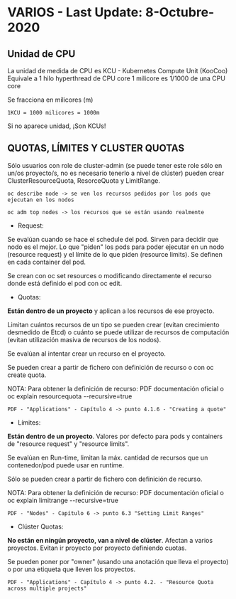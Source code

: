 VARIOS			- Last Update: 8-Octubre-2020
======

Unidad de CPU
--------------
La unidad de medida de CPU es KCU - Kubernetes Compute Unit (KooCoo)
 Equivale a 1 hilo hyperthread de CPU core
 1 milicore es 1/1000 de una CPU core
 
 Se fracciona en milicores (m)

	1KCU = 1000 milicores = 1000m

Si no aparece unidad, ¡Son KCUs!

QUOTAS, LÍMITES Y CLUSTER QUOTAS
--------------------------------

Sólo usuarios con role de cluster-admin (se puede tener este role sólo en un/os proyecto/s, no es necesario tenerlo a nivel de clúster) pueden crear ClusterResourceQuota, ResorceQuota y LimitRange.

	oc describe node -> se ven los recursos pedidos por los pods que ejecutan en los nodos

	oc adm top nodes -> los recursos que se están usando realmente

* Request:

 Se evalúan cuando se hace el schedule del pod. Sirven para decidir que nodo es el mejor.
 Lo que "piden" los pods para poder ejecutar en un nodo (resource request) y el límite de lo que piden (resource limits).
 Se definen en cada container del pod.	
 
 Se crean con oc set resources o modificando directamente el recurso donde está definido el pod con oc edit.

* Quotas:

 **Están dentro de un proyecto** y aplican a los recursos de ese proyecto. 

 Limitan cuántos recursos de un tipo se pueden crear (evitan crecimiento desmedido de Etcd) o cuánto se puede utilizar de recursos de computación (evitan utilización masiva de recursos de los nodos).

 Se evalúan al intentar crear un recurso en el proyecto.

 Se pueden crear a partir de fichero con definición de recurso o con oc create quota.
 
 NOTA: Para obtener la definición de recurso: PDF documentación oficial o oc explain resourcequota --recursive=true
 
	PDF - "Applications" - Capítulo 4 -> punto 4.1.6 - "Creating a quote"

* Límites:

 **Están dentro de un proyecto**. Valores por defecto para pods y containers de "resource request" y "resource limits".

 Se evalúan en Run-time, limitan la máx. cantidad de recursos que un contenedor/pod puede usar en runtime.

 Sólo se pueden crear a partir de fichero con definición de recurso.

 NOTA:  Para obtener la definición de recurso: PDF documentación oficial o oc explain limitrange --recursive=true

	PDF - "Nodes" - Capítulo 6 -> punto 6.3 "Setting Limit Ranges"

* Clúster Quotas:

 **No están en ningún proyecto, van a nivel de clúster**.
 Afectan a varios proyectos. Evitan ir proyecto por proyecto definiendo cuotas.

 Se pueden poner por "owner" (usando una anotación que lleva el proyecto) o por una etiqueta que lleven los proyectos.

	PDF - "Applications" - Capítulo 4 -> punto 4.2. - "Resource Quota across multiple projects"
